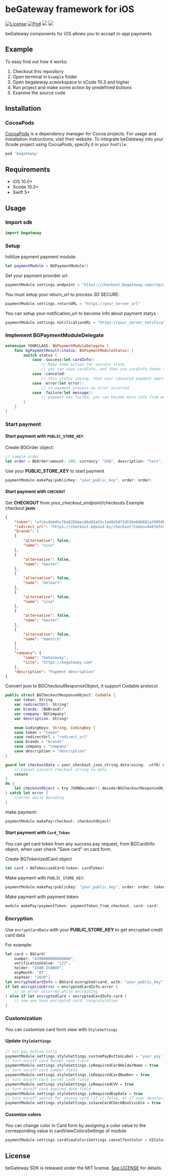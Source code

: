 # beGateway framework for iOS
[![License](https://img.shields.io/github/license/begateway/begateway-ios-sdk?label=License)](https://github.com/begateway/begateway-ios-sdk/blob/master/LICENSE) [![Pod](https://img.shields.io/badge/pod-v1.04-blue)](https://github.com/begateway/begateway-ios-sdk) ![](https://img.shields.io/badge/platform-iOS-lightgrey) ![](https://img.shields.io/badge/Swift-5.0-green)

beGateway components for iOS allows you to accept in-app payments

## Example
To easy find out how it works:
1) Checkout this repository
2) Open terminal in `Example` folder
3) Open begateway.xcworkspace  in xCode 10.3 and higher
4) Run project and make some action by predefined buttons
5) Examine the source code

## Installation
### CocoaPods
[CocoaPods](https://cocoapods.org) is a dependency manager for Cocoa projects. For usage and installation instructions, visit their website. To integrate beGateway into your Xcode project using CocoaPods, specify it in your `Podfile`:

```ruby
pod 'begateway'
```
## Requirements
* iOS 10.0+
* Xcode 10.3+
* Swift 5+

## Usage
### Import sdk
```swift
import begateway
```
### Setup
Initilize payment payment module:
```swift
let paymentModule = BGPaymentModule()
```
Set your payment provider url:
```swift
paymentModule.settings.endpoint = "https://checkout.begateway.com/ctp/api"
```
You must setup your return_url to process 3D SECURE:
```swift
paymentModule.settings.returnURL = "https://your_server_url"
```
You can setup your notification_url to become info about payment statys :
```swift
paymentModule.settings.notificationURL = "https://your_server_notifications_url"
```
### Implement BGPaymentModuleDelegate
```swift
extension YOURCLASS: BGPaymentModuleDelegate {
    func bgPaymentResult(status: BGPaymentModuleStatus) {
        switch status {
            case .success(let cardInfo):
                // Make some action for success state
                // you can save cardInfo, and than use cardInfo.token to make payment by card token
            case .canceled:
                // this status saying, that user canceled payment operation
            case .error(let error):
                // in payment process an error occurred
            case .failure(let message):
                // payment was failed, you can become more info from message, but somethimes it can be empty
        }
    }
}
```
### Start payment 
#### Start payment with `PUBLIC_STORE_KEY`

Create BGOrder object:
```swift
// sample order
let order = BGOrder(amount: 200, currency: "USD", description: "test", trackingId: "my_custom_variable")
```
Use your <b>PUBLIC_STORE_KEY</b> to start payment
```swift
paymentModule.makePay(publicKey: "your_public_key", order: order)
```
#### Start payment with `CHECKOUT`

Get <b>CHECKOUT</b> from <i>your_checkout_endpoint</i>/checkouts
Example checkout <b>json</b>:
```json
{
    "token": "efcbcdeb45cf6a625bbec66a92a55c1ad8d1872d53be8db881a39850b1333dcc",
    "redirect_url": "https://checkout.bepaid.by/checkout?token=4e67bfe907e52c1392a417b5e50b00d3cf92683af4743c127ea27612bd1faa75",
    "brands": [
    {
        "alternative": false,
        "name": "visa"
    },
    {
        "alternative": false,
        "name": "master"
    },
    {
        "alternative": false,
        "name": "belkart"
    },
    {
        "alternative": false,
        "name": "visa"
    },
    {
        "alternative": false,
        "name": "master"
    },
    {
        "alternative": false,
        "name": "maestro"
    }
    ],
    "company": {
        "name": "beGateway",
        "site": "https://begateway.com"
    },
    "description": "Payment description"
}
```
Convert json to BGCheckoutResponseObject, it support Codable protocol
```swift
public struct BGCheckoutResponseObject: Codable {
    var token: String
    var redirectUrl: String?
    var brands: [BGBrand]?
    var company: BGCompany?
    var description: String?

    enum CodingKeys: String, CodingKey {
    case token = "token"
    case redirectUrl = "redirect_url"
    case brands = "brands"
    case company = "company"
    case description = "description"
}
```
```swift
guard let checkoutData = your_checkout_json_string.data(using: .utf8) else {
    // Cannot convert checkout string to data
    return
}
do {
    let checkoutObject = try JSONDecoder().decode(BGCheckoutResponseObject.self, from: checkoutData)
} catch let error {
    //error while decoding
}
```
make payment:
```swift
paymentModule.makePay(checkout: checkoutObject)
```
#### Start payment  with  `Card_Token`

You can get card token from any success pay request, from BGCardInfo object, when user check "Save card" on card form.

Create BGTokenizedCard object
```swift
let card = BGTokenizedCard(token: cardToken)
```
Make payment with `PUBLIC_STORE_KEY`:
```swift
paymentModule.makePay(publicKey: "your_public_key", order: order, tokenizedCard: card)
```
Make payment with payment token:
```swift
module.makePay(paymentToken: paymentToken_from_checkout, card: card)
```

### Encryption
Use `encryptCardData` with your <b>PUBLIC_STORE_KEY</b> to get encrypted credit card data

For example:
```swift
let card = BGCard(
    number: "4200000000000000", 
    verificationValue: "123", 
    holder: "IVAN IVANOV", 
    expMonth: "01", 
    expYear: "2020")
let encryptedCardInfo = BGCard.ecnrypted(card, with: "your_public_key")
if let encryptionError = encryptedCardInfo.error {
    // an error occurred while encrypting
} else if let encryptedCard = encryptedCardInfo.card {
    // now you have encrypted card, congratulation
}
```

### Customization
You can customize card form view with `StyleSettings`

#### Update `StyleSettings`
```swift
// set pay button title
paymentModule.settings.styleSettings.customPayButtonLabel = "your pay label text"
// turn on/off card holder name field
paymentModule.settings.styleSettings.isRequiredCardHolderName = true 
// turn on/off card number field
paymentModule.settings.styleSettings.isRequiredCardNumber = true
// turn on/off card secret code field
paymentModule.settings.styleSettings.isRequiredCVV = true
// turn on/off card expired date field
paymentModule.settings.styleSettings.isRequiredExpDate = true
// turn on/off switch for saving card (if it false, or if user deselect it, you become nil BGCard object in success)
paymentModule.settings.styleSettings.isSaveCardCheckBoxVisible = true
```
#### Cusomize colors
You can change color in Card form by assigning a color value to the corresponding value in cardViewColorsSettings of module
```swift
paymentModule.settings.cardViewColorsSettings.cancelTextColor = UIColor
``` 

## License

beGateway SDK is released under the MIT license. [See LICENSE](https://github.com/begateway/begateway-ios-sdk/blob/master/LICENSE) for details.
